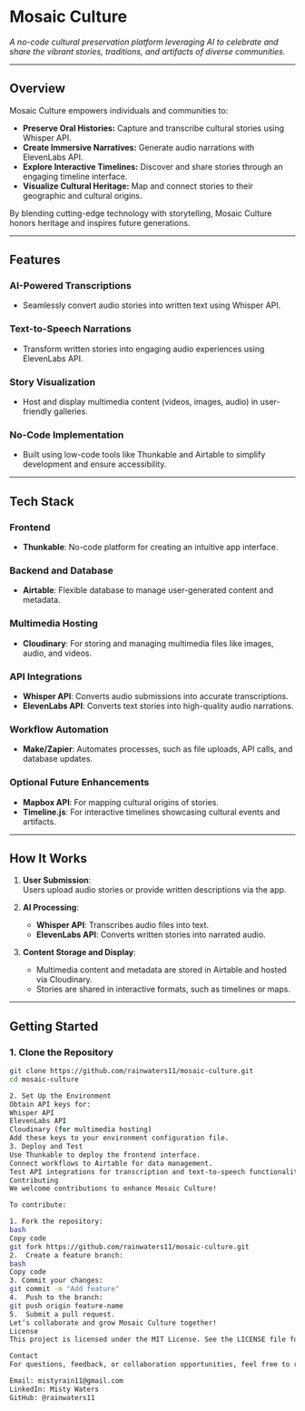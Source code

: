 # **Mosaic Culture**  
*A no-code cultural preservation platform leveraging AI to celebrate and share the vibrant stories, traditions, and artifacts of diverse communities.*

---

## **Overview**  
Mosaic Culture empowers individuals and communities to:  
- **Preserve Oral Histories:** Capture and transcribe cultural stories using Whisper API.  
- **Create Immersive Narratives:** Generate audio narrations with ElevenLabs API.  
- **Explore Interactive Timelines:** Discover and share stories through an engaging timeline interface.  
- **Visualize Cultural Heritage:** Map and connect stories to their geographic and cultural origins.  

By blending cutting-edge technology with storytelling, Mosaic Culture honors heritage and inspires future generations.

---

## **Features**  
### **AI-Powered Transcriptions**  
- Seamlessly convert audio stories into written text using Whisper API.  

### **Text-to-Speech Narrations**  
- Transform written stories into engaging audio experiences using ElevenLabs API.  

### **Story Visualization**  
- Host and display multimedia content (videos, images, audio) in user-friendly galleries.  

### **No-Code Implementation**  
- Built using low-code tools like Thunkable and Airtable to simplify development and ensure accessibility.

---

## **Tech Stack**  
### **Frontend**  
- **Thunkable**: No-code platform for creating an intuitive app interface.  

### **Backend and Database**  
- **Airtable**: Flexible database to manage user-generated content and metadata.  

### **Multimedia Hosting**  
- **Cloudinary**: For storing and managing multimedia files like images, audio, and videos.  

### **API Integrations**  
- **Whisper API**: Converts audio submissions into accurate transcriptions.  
- **ElevenLabs API**: Converts text stories into high-quality audio narrations.  

### **Workflow Automation**  
- **Make/Zapier**: Automates processes, such as file uploads, API calls, and database updates.  

### **Optional Future Enhancements**  
- **Mapbox API**: For mapping cultural origins of stories.  
- **Timeline.js**: For interactive timelines showcasing cultural events and artifacts.  

---

## **How It Works**  
1. **User Submission**:  
   Users upload audio stories or provide written descriptions via the app.  

2. **AI Processing**:  
   - **Whisper API**: Transcribes audio files into text.  
   - **ElevenLabs API**: Converts written stories into narrated audio.  

3. **Content Storage and Display**:  
   - Multimedia content and metadata are stored in Airtable and hosted via Cloudinary.  
   - Stories are shared in interactive formats, such as timelines or maps.  

---

## **Getting Started**  
### **1. Clone the Repository**  
```bash
git clone https://github.com/rainwaters11/mosaic-culture.git
cd mosaic-culture

2. Set Up the Environment
Obtain API keys for:
Whisper API
ElevenLabs API
Cloudinary (for multimedia hosting)
Add these keys to your environment configuration file.
3. Deploy and Test
Use Thunkable to deploy the frontend interface.
Connect workflows to Airtable for data management.
Test API integrations for transcription and text-to-speech functionality.
Contributing
We welcome contributions to enhance Mosaic Culture!

To contribute:

1. Fork the repository:
bash
Copy code
git fork https://github.com/rainwaters11/mosaic-culture.git
2.  Create a feature branch:
bash
Copy code
3. Commit your changes:
git commit -m "Add feature"
4.  Push to the branch:
git push origin feature-name
5.  Submit a pull request.
Let’s collaborate and grow Mosaic Culture together!
License
This project is licensed under the MIT License. See the LICENSE file for details.

Contact
For questions, feedback, or collaboration opportunities, feel free to reach out:

Email: mistyrain11@gmail.com
LinkedIn: Misty Waters
GitHub: @rainwaters11

